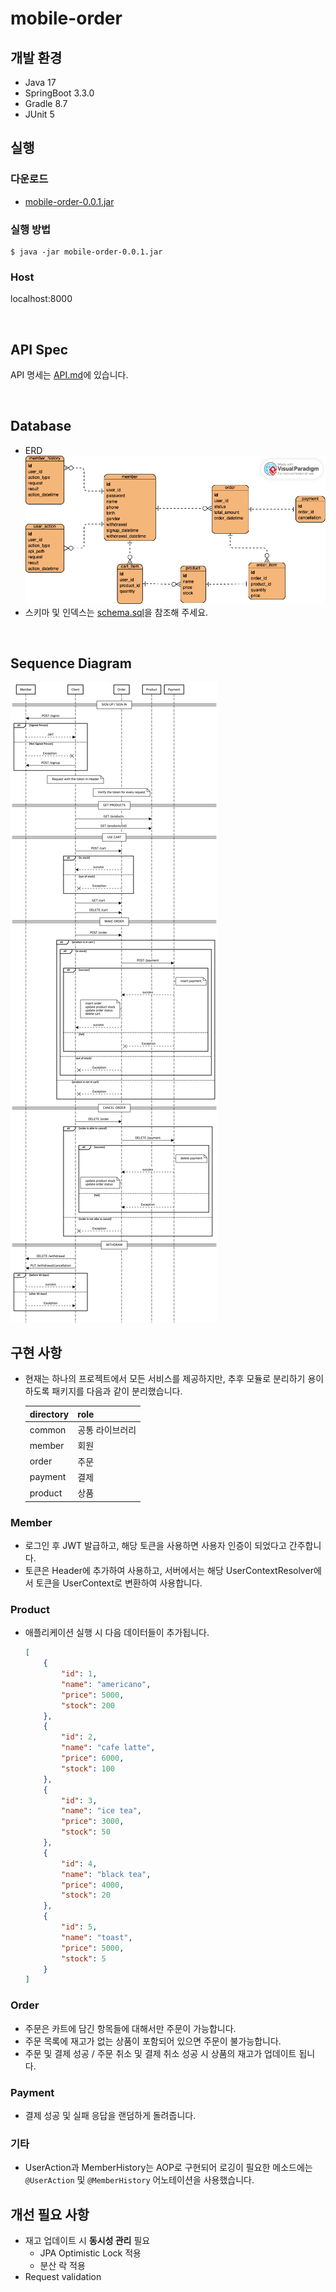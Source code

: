 # mobile-order

## 개발 환경
- Java 17
- SpringBoot 3.3.0
- Gradle 8.7
- JUnit 5


## 실행
### 다운로드
- [mobile-order-0.0.1.jar](https://github.com/ihaeeun/mobile_order/raw/main/mobile-order-0.0.1.jar)  

### 실행 방법
```shell
$ java -jar mobile-order-0.0.1.jar
```

###  Host
localhost:8000

<br>

## API Spec  
API 명세는 [API.md](https://github.com/ihaeeun/mobile_order/blob/main/doc/API.md)에 있습니다.

<br>

## Database
- ERD  
  ![ERD](doc/ERD.png)
- 스키마 및 인덱스는 [schema.sql](https://github.com/ihaeeun/mobile_order/tree/main/src/main/resources/schema.sql)을 참조해 주세요.

<br>

## Sequence Diagram
![diagram](doc/Sequence_Diagram.png)


## 구현 사항  
- 현재는 하나의 프로젝트에서 모든 서비스를 제공하지만, 추후 모듈로 분리하기 용이하도록 패키지를 다음과 같이 분리했습니다.

  | directory | role |
  |----|--------|    
  | common    | 공통 라이브러리 |  
  | member    | 회원 |   
  | order     | 주문 |   
  | payment   | 결제 |   
  | product   | 상품 |

### Member
- 로그인 후 JWT 발급하고, 해당 토큰을 사용하면 사용자 인증이 되었다고 간주합니다.
- 토큰은 Header에 추가하여 사용하고, 서버에서는 해당 UserContextResolver에서 토큰을 UserContext로 변환하여 사용합니다.


### Product
- 애플리케이션 실행 시 다음 데이터들이 추가됩니다.
  ```json
  [
      {
          "id": 1,
          "name": "americano",
          "price": 5000,
          "stock": 200
      },
      {
          "id": 2,
          "name": "cafe latte",
          "price": 6000,
          "stock": 100
      },
      {
          "id": 3,
          "name": "ice tea",
          "price": 3000,
          "stock": 50
      },
      {
          "id": 4,
          "name": "black tea",
          "price": 4000,
          "stock": 20
      },
      {
          "id": 5,
          "name": "toast",
          "price": 5000,
          "stock": 5
      }
  ]
  ```
### Order
- 주문은 카트에 담긴 항목들에 대해서만 주문이 가능합니다.
- 주문 목록에 재고가 없는 상품이 포함되어 있으면 주문이 불가능합니다.
- 주문 및 결제 성공 / 주문 취소 및 결제 취소 성공 시 상품의 재고가 업데이트 됩니다.

### Payment
- 결제 성공 및 실패 응답을 랜덤하게 돌려줍니다.

### 기타
- UserAction과 MemberHistory는 AOP로 구현되어 로깅이 필요한 메소드에는 `@UserAction` 및 `@MemberHistory` 어노테이션을 사용했습니다.


## 개선 필요 사항
- 재고 업데이트 시 **동시성 관리** 필요
  - JPA Optimistic Lock 적용
  - 분산 락 적용
- Request validation

